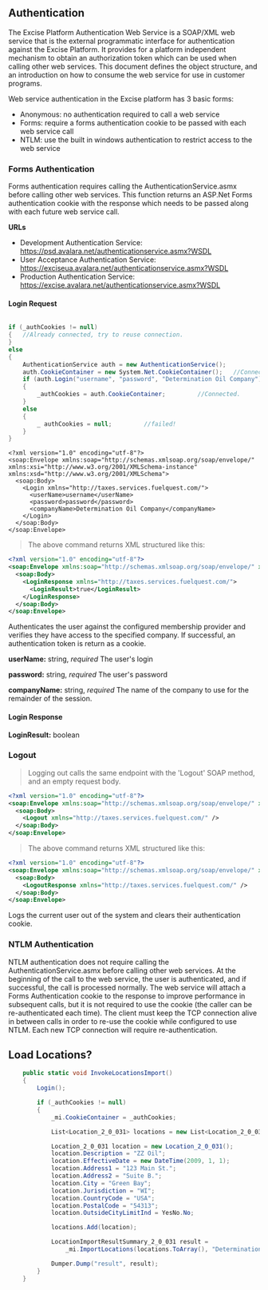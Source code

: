 ## Authentication

The Excise Platform Authentication Web Service is a SOAP/XML web service that is the external programmatic interface for authentication against the Excise Platform.   It provides for a platform independent mechanism to obtain an authorization token which can be used when calling other web services.  This document defines the object structure, and an introduction on how to consume the web service for use in customer programs.  

Web service authentication in the Excise platform has 3 basic forms:

- Anonymous: no authentication required to call a web service
- Forms: require a forms authentication cookie to be passed with each web service call
- NTLM: use the built in windows authentication to restrict access to the web service

### Forms Authentication
Forms authentication requires calling the AuthenticationService.asmx before calling other web services.  This function returns an ASP.Net Forms authentication cookie with the response which needs to be passed along with each future web service call.


**URLs**

- Development Authentication Service:  <a href='https://psd.avalara.net/authenticationservice.asmx?WSDL' target="_blank">https://psd.avalara.net/authenticationservice.asmx?WSDL </a>
- User Acceptance Authentication Service:  <a href='https://exciseua.avalara.net/authenticationservice.asmx?WSDL' target="_blank">https://exciseua.avalara.net/authenticationservice.asmx?WSDL</a>
- Production Authentication Service:  <a href='https://excise.avalara.net/authenticationservice.asmx?WSDL' target="_blank">https://excise.avalara.net/authenticationservice.asmx?WSDL</a>

#### Login Request

```csharp

if (_authCookies != null)
{   //Already connected, try to reuse connection.  
}
else
{
    AuthenticationService auth = new AuthenticationService();
    auth.CookieContainer = new System.Net.CookieContainer();   //Connecting...
    if (auth.Login("username", "password", "Determination Oil Company"))
    {
        _authCookies = auth.CookieContainer;         //Connected.
    }
    else
    {
        _ authCookies = null;         //failed!
    }
}
```

```shell
<?xml version="1.0" encoding="utf-8"?>
<soap:Envelope xmlns:soap="http://schemas.xmlsoap.org/soap/envelope/" xmlns:xsi="http://www.w3.org/2001/XMLSchema-instance" xmlns:xsd="http://www.w3.org/2001/XMLSchema">
  <soap:Body>
    <Login xmlns="http://taxes.services.fuelquest.com/">
      <userName>username</userName>
      <password>password</password>
      <companyName>Determination Oil Company</companyName>
    </Login>
  </soap:Body>
</soap:Envelope>
```

> The above command returns XML structured like this:

``` xml
<?xml version="1.0" encoding="utf-8"?>
<soap:Envelope xmlns:soap="http://schemas.xmlsoap.org/soap/envelope/" xmlns:xsi="http://www.w3.org/2001/XMLSchema-instance" xmlns:xsd="http://www.w3.org/2001/XMLSchema">
  <soap:Body>
    <LoginResponse xmlns="http://taxes.services.fuelquest.com/">
      <LoginResult>true</LoginResult>
    </LoginResponse>
  </soap:Body>
</soap:Envelope>
```

Authenticates the user against the configured membership provider and verifies they have access to the specified company.  If successful, an authentication token is return as a cookie.

**userName:** string, *required*
The user's login

**password:** string, *required*
The user's password

**companyName:** string, *required*
The name of the company to use for the remainder of the session.

#### Login Response

**LoginResult:** boolean

### Logout

> Logging out calls the same endpoint with the 'Logout' SOAP method, and an empty request body.

```xml
<?xml version="1.0" encoding="utf-8"?>
<soap:Envelope xmlns:soap="http://schemas.xmlsoap.org/soap/envelope/" xmlns:xsi="http://www.w3.org/2001/XMLSchema-instance" xmlns:xsd="http://www.w3.org/2001/XMLSchema">
  <soap:Body>
    <Logout xmlns="http://taxes.services.fuelquest.com/" />
  </soap:Body>
</soap:Envelope>
```

> The above command returns XML structured like this:

```xml
<?xml version="1.0" encoding="utf-8"?>
<soap:Envelope xmlns:soap="http://schemas.xmlsoap.org/soap/envelope/" xmlns:xsi="http://www.w3.org/2001/XMLSchema-instance" xmlns:xsd="http://www.w3.org/2001/XMLSchema">
  <soap:Body>
    <LogoutResponse xmlns="http://taxes.services.fuelquest.com/" />
  </soap:Body>
</soap:Envelope>
```

Logs the current user out of the system and clears their authentication cookie.

### NTLM Authentication
NTLM authentication does not require calling the AuthenticationService.asmx before calling other web services.  At the beginning of the call to the web service, the user is authenticated, and if successful, the call is processed normally.  The web service will attach a Forms Authentication cookie to the response to improve performance in subsequent calls, but it is not required to use the cookie (the caller can be re-authenticated each time).  The client must keep the TCP connection alive in between calls in order to re-use the cookie while configured to use NTLM.  Each new TCP connection will require re-authentication.

## Load Locations?
```csharp
    public static void InvokeLocationsImport()
    {
        Login();

        if (_authCookies != null)
        {
            _mi.CookieContainer = _authCookies;

            List<Location_2_0_031> locations = new List<Location_2_0_031>();

            Location_2_0_031 location = new Location_2_0_031();
            location.Description = "ZZ Oil";
            location.EffectiveDate = new DateTime(2009, 1, 1);
            location.Address1 = "123 Main St.";
            location.Address2 = "Suite B.";
            location.City = "Green Bay";
            location.Jurisdiction = "WI";
            location.CountryCode = "USA";
            location.PostalCode = "54313";
            location.OutsideCityLimitInd = YesNo.No;

            locations.Add(location);

            LocationImportResultSummary_2_0_031 result =
                _mi.ImportLocations(locations.ToArray(), "Determination Oil Company", 100, 100, 100, true);

            Dumper.Dump("result", result);
        }
    }
```